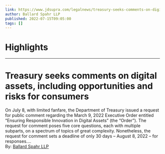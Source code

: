 ```yaml
---
link: https://www.jdsupra.com/legalnews/treasury-seeks-comments-on-digital-1514713/
author: Ballard Spahr LLP
published: 2022-07-15T09:05:00
tags: []
---
```

# Highlights


---
# Treasury seeks comments on digital assets, including opportunities and risks for consumers
On July 8, with limited fanfare, the Department of Treasury issued a request for public comment regarding the March 9, 2022 Executive Order entitled “Ensuring Responsible Innovation in Digital Assets” (the “Order”). The request for comment poses five core questions, each with multiple subparts, on a spectrum of topics of great complexity. Nonetheless, the request for comment sets a deadline of only 30 days – August 8, 2022 – for responses....  
By: [Ballard Spahr LLP](https://www.jdsupra.com/profile/Ballard_Spahr/)